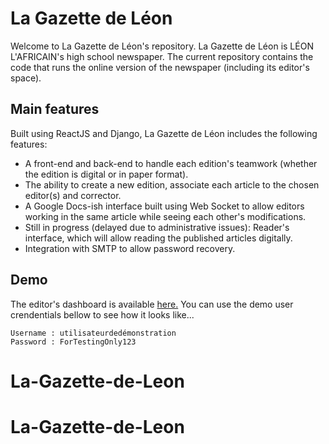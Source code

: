 ﻿
# La Gazette de Léon 
Welcome to La Gazette de Léon's repository. La Gazette de Léon is LÉON L'AFRICAIN's high school newspaper. The current repository contains the code that runs the online version of the newspaper (including its editor's space).
 ## Main features 
 Built using ReactJS and Django, La Gazette de Léon includes the following features: 
 - A front-end and back-end to handle each edition's teamwork (whether the edition is digital or in paper format). 
 -  The ability to create a new edition, associate each article to the chosen editor(s) and corrector. 
 -  A Google Docs-ish interface built using Web Socket to allow editors working in the same article while seeing each other's modifications. 
 - Still in progress (delayed due to administrative issues): Reader's interface, which will allow reading the published articles digitally. 
 - Integration with SMTP to allow password recovery. 
## Demo 
The editor's dashboard is available [here.](https://lagazettedeleon.social/admin/) You can use the demo user crendentials bellow to see how it looks like...

    Username : utilisateurdedémonstration
    Password : ForTestingOnly123
# La-Gazette-de-Leon
# La-Gazette-de-Leon
